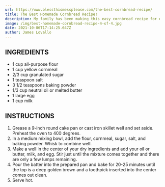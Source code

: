 ```yaml
---
url: https://www.blessthismessplease.com/the-best-cornbread-recipe/
title: The Best Homemade Cornbread Recipe!
description: My family has been making this easy cornbread recipe for decades.
image: /img/best-homemade-cornbread-recipe-4-of-4.jpg
date: 2021-10-06T17:14:25.647Z
author: James Lovallo
---
```


## INGREDIENTS

- 1 cup all-purpose flour
- 1 cup yellow cornmeal
- 2/3 cup granulated sugar
- 1 teaspoon salt
- 3 1/2 teaspoons baking powder
- 1/3 cup neutral oil or melted butter
- 1 large egg
- 1 cup milk

## INSTRUCTIONS

1. Grease a 9-inch round cake pan or cast iron skillet well and set aside. Preheat the oven to 400 degrees.
2. In a medium mixing bowl, add the flour, cornmeal, sugar, salt, and baking powder. Whisk to combine well.
3. Make a well in the center of your dry ingredients and add your oil or butter, milk, and egg. Stir just until the mixture comes together and there are only a few lumps remaining.
4. Pour the batter into the prepared pan and bake for 20-25 minutes until the top is a deep golden brown and a toothpick inserted into the center comes out clean.
5. Serve hot.
